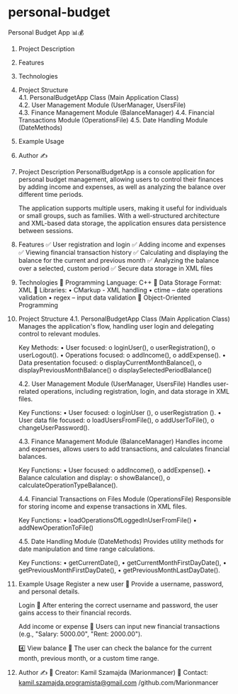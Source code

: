 ﻿# personal-budget

Personal Budget App 📊💰

1.	Project Description	
2.	Features	
3.	Technologies	
4.	Project Structure	
	4.1. PersonalBudgetApp Class (Main Application Class)	
	4.2. User Management Module (UserManager, UsersFile)	
	4.3. Finance Management Module (BalanceManager)	
	4.4. Financial Transactions Module (OperationsFile)	
	4.5. Date Handling Module (DateMethods)	
5.	Example Usage	
6.	Author ✍️

1. Project Description
	PersonalBudgetApp is a console application for personal budget management, allowing users to control their finances by adding income and 		expenses, as well as analyzing the balance over different time periods.

	The application supports multiple users, making it useful for individuals or small groups, such as families. With a well-structured 			architecture and XML-based data storage, the application ensures data persistence between sessions.

2. Features 
	✅ User registration and login
	✅ Adding income and expenses
	✅ Viewing financial transaction history
	✅ Calculating and displaying the balance for the current and previous month
	✅ Analyzing the balance over a selected, custom period
	✅ Secure data storage in XML files

3. Technologies 
	📌 Programming Language: C++
	📌 Data Storage Format: XML
	📌 Libraries: 
		• CMarkup - XML handling
		• ctime – date operations validation
		• regex – input data validation
	📌 Object-Oriented Programming

4. Project Structure
	4.1. PersonalBudgetApp Class (Main Application Class)
		Manages the application's flow, handling user login and delegating control to relevant modules.

	Key Methods:
		• User focused:
			o loginUser(), 
			o userRegistration(), 
			o userLogout().
		• Operations focused:
			o addIncome(), 
			o addExpense().
		• Data presentation focused:
			o displayCurrentMonthBalance(), 
			o displayPreviousMonthBalance()
			o displaySelectedPeriodBalance()

	4.2.  User Management Module (UserManager, UsersFile)
		Handles user-related operations, including registration, login, and data storage in XML files.

	Key Functions:
		• User focused:
			o loginUser (), 
			o userRegistration ().
		• User data file focused:
			o loadUsersFromFile(), 
			o addUserToFile(), 
			o changeUserPassword().

	4.3. Finance Management Module (BalanceManager)
		Handles income and expenses, allows users to add transactions, and calculates financial balances.

	Key Functions:
		• User focused:
			o addIncome(), 
			o addExpense().
		• Balance calculation and display:
			o showBalance(), 
			o calculateOperationTypeBalance().

	4.4. Financial Transactions on Files Module (OperationsFile)
		Responsible for storing income and expense transactions in XML files.

	Key Functions:
		• loadOperationsOfLoggedInUserFromFile()
		• addNewOperationToFile()

	4.5. Date Handling Module (DateMethods)
		Provides utility methods for date manipulation and time range calculations.

	Key Functions:
		• getCurrentDate(),
		• getCurrentMonthFirstDayDate(),
		• getPreviousMonthFirstDayDate(),
		• getPreviousMonthLastDayDate().

5. Example Usage
	Register a new user
	📌 Provide a username, password, and personal details.
	
	Login
	📌 After entering the correct username and password, the user gains access to their financial records.
	
	Add income or expense
	📌 Users can input new financial transactions (e.g., "Salary: 5000.00", "Rent: 2000.00").
	
	4️⃣ View balance
	📌 The user can check the balance for the current month, previous month, or a custom time range.

6. Author ✍️
	📌 Creator: Kamil Szamajda (Marionmancer)
	📌 Contact: kamil.szamajda.programista@gmail.com /github.com/Marionmancer
